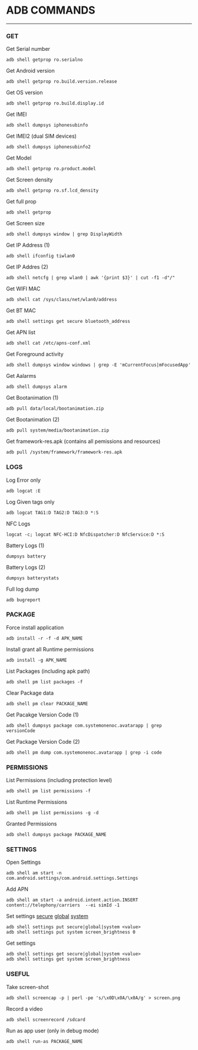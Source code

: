 #  ADB COMMANDS 
----
### GET
Get Serial number
```
adb shell getprop ro.serialno
```
Get Android version
```
adb shell getprop ro.build.version.release
``````
Get OS version
```
adb shell getprop ro.build.display.id
``````
Get IMEI
```
adb shell dumpsys iphonesubinfo
```
Get IMEI2 (dual SIM devices)
```
adb shell dumpsys iphonesubinfo2
```
Get Model
```
adb shell getprop ro.product.model
```
Get Screen density
```
adb shell getprop ro.sf.lcd_density
```
Get full prop
```
adb shell getprop
```
Get Screen size
```
adb shell dumpsys window | grep DisplayWidth
```
Get IP Address (1)
```
adb shell ifconfig tiwlan0
```
Get IP Addres (2)
```
adb shell netcfg | grep wlan0 | awk '{print $3}' | cut -f1 -d"/"
```
Get WIFI MAC
```
adb shell cat /sys/class/net/wlan0/address
```
Get BT MAC
```
adb shell settings get secure bluetooth_address
```
Get APN list
```
adb shell cat /etc/apns-conf.xml
```
Get Foreground activity
```
adb shell dumpsys window windows | grep -E 'mCurrentFocus|mFocusedApp'
```
Get Aalarms
```
adb shell dumpsys alarm
```
Get Bootanimation (1)
```
adb pull data/local/bootanimation.zip
```
Get Bootanimation (2)
```
adb pull system/media/bootanimation.zip
```
Get framework-res.apk (contains all pemissions and resources)
```
adb pull /system/framework/framework-res.apk
```
### LOGS
Log Error only
```
adb logcat :E
```
Log Given tags only
```
adb logcat TAG1:D TAG2:D TAG3:D *:S
```
NFC Logs
```
logcat -c; logcat NFC-HCI:D NfcDispatcher:D NfcService:D *:S
```
Battery Logs (1)
```
dumpsys battery
```
Battery Logs (2)
```
dumpsys batterystats
```
Full log dump
```
adb bugreport 
```
### PACKAGE
Force install application
```
adb install -r -f -d APK_NAME
```
Install grant all Runtime permissions
```
adb install -g APK_NAME
```
List Packages (including apk path)
```
adb shell pm list packages -f
```
Clear Package data
```
adb shell pm clear PACKAGE_NAME
```
Get Pacakge Version Code (1)
```
adb shell dumpsys package com.systemonenoc.avatarapp | grep versionCode
```
Get Package Version Code (2)
```
adb shell pm dump com.systemonenoc.avatarapp | grep -i code
```
### PERMISSIONS
List Permissions (including protection level)
```
adb shell pm list permissions -f
```
List Runtime Permissions
```
adb shell pm list permissions -g -d
```
Granted Permissions
```
adb shell dumpsys package PACKAGE_NAME
```
### SETTINGS

Open Settings
```
adb shell am start -n com.android.settings/com.android.settings.Settings
```
Add APN
```
adb shell am start -a android.intent.action.INSERT  content://telephony/carriers  --ei simId -1
```
Set settings
[secure](https://developer.android.com/reference/android/provider/Settings.Secure.html) [global](https://developer.android.com/reference/android/provider/Settings.Global.html) [system](https://developer.android.com/reference/android/provider/Settings.System.html)
```
adb shell settings put secure|global|system <value>
adb shell settings put system screen_brightness 0 
```
Get settings
```
adb shell settings get secure|global|system <value>
adb shell settings get system screen_brightness
```
### USEFUL
Take screen-shot
```
adb shell screencap -p | perl -pe 's/\x0D\x0A/\x0A/g' > screen.png
```
Record a video
```
adb shell screenrecord /sdcard
```
Run as app user (only in debug mode)
```
adb shell run-as PACKAGE_NAME
```
